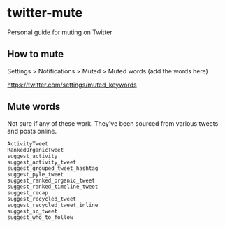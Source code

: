 # twitter-mute
Personal guide for muting on Twitter

## How to mute
Settings > Notifications > Muted > Muted words (add the words here)

https://twitter.com/settings/muted_keywords

## Mute words
Not sure if any of these work. They've been sourced from various tweets and posts online.

```
ActivityTweet
RankedOrganicTweet
suggest_activity
suggest_activity_tweet
suggest_grouped_tweet_hashtag
suggest_pyle_tweet
suggest_ranked_organic_tweet
suggest_ranked_timeline_tweet
suggest_recap
suggest_recycled_tweet
suggest_recycled_tweet_inline
suggest_sc_tweet
suggest_who_to_follow
```
